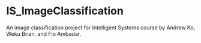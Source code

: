 # IS_ImageClassification
An image classification project for Intelligent Systems course by Andrew Ko, Weku Brian, and Fio Ambadar.
